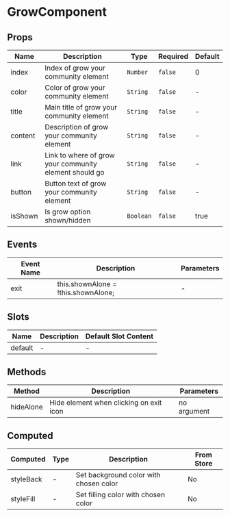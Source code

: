 # GrowComponent

## Props

<!-- @vuese:GrowComponent:props:start -->
|Name|Description|Type|Required|Default|
|---|---|---|---|---|
|index|Index of grow your community element|`Number`|`false`|0|
|color|Color of grow your community element|`String`|`false`|-|
|title|Main title of grow your community element|`String`|`false`|-|
|content|Description of grow your community element|`String`|`false`|-|
|link|Link to where of grow your community element should go|`String`|`false`|-|
|button|Button text of grow your community element|`String`|`false`|-|
|isShown|Is grow option shown/hidden|`Boolean`|`false`|true|

<!-- @vuese:GrowComponent:props:end -->


## Events

<!-- @vuese:GrowComponent:events:start -->
|Event Name|Description|Parameters|
|---|---|---|
|exit|this.shownAlone = !this.shownAlone;|-|

<!-- @vuese:GrowComponent:events:end -->


## Slots

<!-- @vuese:GrowComponent:slots:start -->
|Name|Description|Default Slot Content|
|---|---|---|
|default|-|-|

<!-- @vuese:GrowComponent:slots:end -->


## Methods

<!-- @vuese:GrowComponent:methods:start -->
|Method|Description|Parameters|
|---|---|---|
|hideAlone|Hide element when clicking on exit icon|no argument|

<!-- @vuese:GrowComponent:methods:end -->


## Computed

<!-- @vuese:GrowComponent:computed:start -->
|Computed|Type|Description|From Store|
|---|---|---|---|
|styleBack|-|Set background color with chosen color|No|
|styleFill|-|Set filling color with chosen color|No|

<!-- @vuese:GrowComponent:computed:end -->


